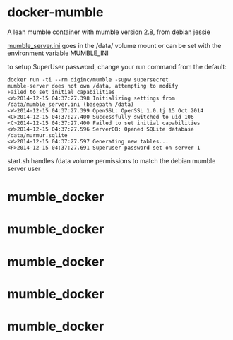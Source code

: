docker-mumble
=============

A lean mumble container with mumble version 2.8, from debian jessie
 
[mumble_server.ini](http://wiki.mumble.info/wiki/Murmur.ini) goes in the /data/ volume mount or can be set with the environment variable MUMBLE_INI

to setup SuperUser password, change your run command from the default:
```
docker run -ti --rm diginc/mumble -supw supersecret
mumble-server does not own /data, attempting to modify
Failed to set initial capabilities
<W>2014-12-15 04:37:27.398 Initializing settings from /data/mumble_server.ini (basepath /data)
<W>2014-12-15 04:37:27.399 OpenSSL: OpenSSL 1.0.1j 15 Oct 2014
<C>2014-12-15 04:37:27.400 Successfully switched to uid 106
<C>2014-12-15 04:37:27.400 Failed to set initial capabilities
<W>2014-12-15 04:37:27.596 ServerDB: Opened SQLite database /data/murmur.sqlite
<W>2014-12-15 04:37:27.597 Generating new tables...
<F>2014-12-15 04:37:27.691 Superuser password set on server 1
```

start.sh handles /data volume permissions to match the debian mumble server user
# mumble_docker
# mumble_docker
# mumble_docker
# mumble_docker
# mumble_docker
